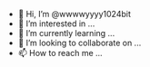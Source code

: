 - 👋 Hi, I’m @wwwwyyyy1024bit
- 👀 I’m interested in ...
- 🌱 I’m currently learning ...
- 💞️ I’m looking to collaborate on ...
- 📫 How to reach me ...

<!---
wwwwyyyy1024bit/wwwwyyyy1024bit is a ✨ special ✨ repository because its `README.md` (this file) appears on your GitHub profile.
You can click the Preview link to take a look at your changes.
--->
